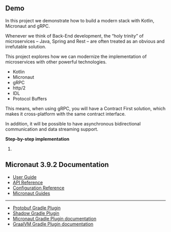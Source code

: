 
## Demo

In this project we demonstrate how to build a modern stack with Kotlin, Micronaut and gRPC. 

Whenever we think of Back-End development, the “holy trinity” of microservices – Java, Spring and Rest – are often treated as an obvious and irrefutable solution. 

This project explores how we can modernize the implementation of microservices with other powerful technologies.

- Kotlin
- Micronaut
- gRPC
- http/2
- IDL
- Protocol Buffers

This means, when using gRPC, you will have a Contract First solution, which makes it cross-platform with the same contract interface.

In addition, it will be possible to have asynchronous bidirectional communication and data streaming support. 

**Step-by-step implementation**

1. 



## Micronaut 3.9.2 Documentation

- [User Guide](https://docs.micronaut.io/3.9.2/guide/index.html)
- [API Reference](https://docs.micronaut.io/3.9.2/api/index.html)
- [Configuration Reference](https://docs.micronaut.io/3.9.2/guide/configurationreference.html)
- [Micronaut Guides](https://guides.micronaut.io/index.html)
---

- [Protobuf Gradle Plugin](https://plugins.gradle.org/plugin/com.google.protobuf)
- [Shadow Gradle Plugin](https://plugins.gradle.org/plugin/com.github.johnrengelman.shadow)
- [Micronaut Gradle Plugin documentation](https://micronaut-projects.github.io/micronaut-gradle-plugin/latest/)
- [GraalVM Gradle Plugin documentation](https://graalvm.github.io/native-build-tools/latest/gradle-plugin.html)

